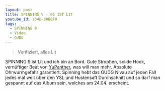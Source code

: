 ```yaml
---
layout: post
title: SPINNING 9 - ES IST LIT
youtube_id: s34p-ehBBF0
tags:
  - SPINNING 9
  - Video
  - GUDG
---
```

> Verifiziert, alles Lit

<!--more-->
SPINNING 9 ist Lit und ich bin an Bord. Gute Strophen, solide Hook, vernüftiger Beat von [YuPanther](https://www.facebook.com/DjYupanther), was will man mehr. Absolute Ohrwurmgefahr garantiert. Spinning hebt das GUDG Nivau auf jeden Fall jedes mal weit über den YSL und Hustensaft Durchschnitt und so darf man gespannt auf das Album sein, welches am 24.04. erscheint.
